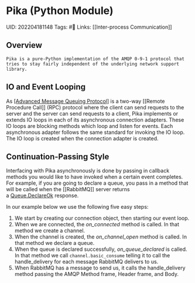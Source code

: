 # Pika (Python Module)
UID: 202204181148
Tags: #🌱 
Links: [[Inter-process Communication]]

## Overview
```ad-abstract
Pika is a pure-Python implementation of the AMQP 0-9-1 protocol that tries to stay fairly independent of the underlying network support library.
```

## IO and Event Looping

As [[Advanced Message Queuing Protocol]](AMQP) is a two-way [[Remote Procedure Call]] (RPC) protocol where the client can send requests to the server and the server can send requests to a client, Pika implements or extends IO loops in each of its asynchronous connection adapters. These IO loops are blocking methods which loop and listen for events. Each asynchronous adapter follows the same standard for invoking the IO loop. The IO loop is created when the connection adapter is created. 

## Continuation-Passing Style

Interfacing with Pika asynchronously is done by passing in callback methods you would like to have invoked when a certain event completes. For example, if you are going to declare a queue, you pass in a method that will be called when the [[RabbitMQ]] server returns a [Queue.DeclareOk](http://www.rabbitmq.com/amqp-0-9-1-quickref.html#queue.declare) response.

In our example below we use the following five easy steps:

1.  We start by creating our connection object, then starting our event loop.
2.  When we are connected, the _on_connected_ method is called. In that method we create a channel.
3.  When the channel is created, the _on_channel_open_ method is called. In that method we declare a queue.
4.  When the queue is declared successfully, _on_queue_declared_ is called. In that method we call `channel.basic_consume` telling it to call the handle_delivery for each message RabbitMQ delivers to us.
5.  When RabbitMQ has a message to send us, it calls the handle_delivery method passing the AMQP Method frame, Header frame, and Body.